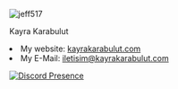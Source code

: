 <p align="left"> <img src="https://komarev.com/ghpvc/?username=jeff517&label=Profile%20views&color=0e75b6&style=flat" alt="jeff517" /> </p>

<p dir="auto">Kayra Karabulut</p>

<li>My website: <a href="https://www.kayrakarabulut.com">kayrakarabulut.com</a></li>
<li>My E-Mail: <a href="mailto:iletisim@kayrakarabulut.com">iletisim@kayrakarabulut.com</a></li>
<div>
  </div>

[![Discord Presence](https://lanyard.cnrad.dev/api/533591831443931136)](https://discord.com/users/:533591831443931136)
